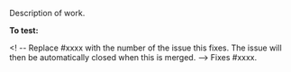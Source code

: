 Description of work.

**To test:**

<!-- Instructions for testing. -->

<! -- Replace #xxxx with the number of the issue this fixes.
      The issue will then be automatically closed when this is merged. -->
Fixes #xxxx.
